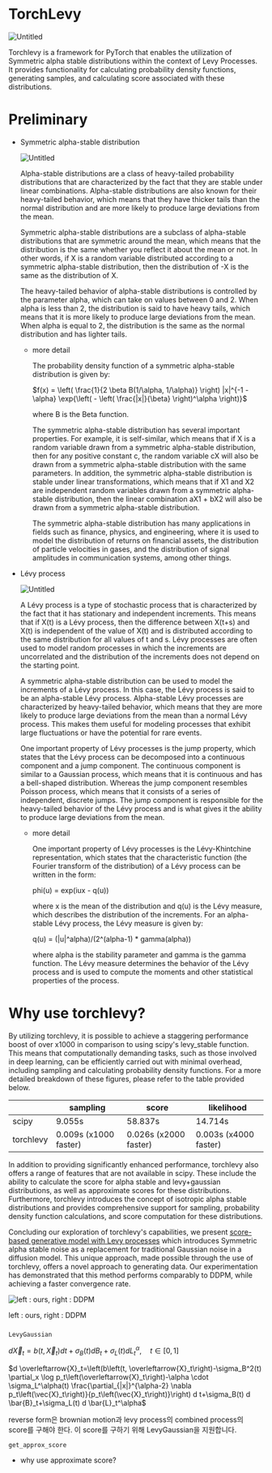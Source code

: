 # TorchLevy

![Untitled](TorchLevy%20b029a35bcb694634834ece09afe85607/Untitled.png)

Torchlevy is a framework for PyTorch that enables the utilization of Symmetric alpha stable distributions within the context of Levy Processes. It provides functionality for calculating probability density functions, generating samples, and calculating score associated with these distributions.

# Preliminary

- Symmetric alpha-stable distribution
    
    ![Untitled](TorchLevy%20b029a35bcb694634834ece09afe85607/Untitled%201.png)
    
    Alpha-stable distributions are a class of heavy-tailed probability distributions that are characterized by the fact that they are stable under linear combinations. Alpha-stable distributions are also known for their heavy-tailed behavior, which means that they have thicker tails than the normal distribution and are more likely to produce large deviations from the mean. 
    
    Symmetric alpha-stable distributions are a subclass of alpha-stable distributions that are symmetric around the mean, which means that the distribution is the same whether you reflect it about the mean or not. In other words, if X is a random variable distributed according to a symmetric alpha-stable distribution, then the distribution of -X is the same as the distribution of X.
    
    The heavy-tailed behavior of alpha-stable distributions is controlled by the parameter alpha, which can take on values between 0 and 2. When alpha is less than 2, the distribution is said to have heavy tails, which means that it is more likely to produce large deviations from the mean. When alpha is equal to 2, the distribution is the same as the normal distribution and has lighter tails.
    
    - more detail
        
        The probability density function of a symmetric alpha-stable distribution is given by:
        
        $f(x) = \left( \frac{1}{2 \beta B(1/\alpha, 1/\alpha)} \right) |x|^{-1 - \alpha} \exp{\left( - \left( \frac{|x|}{\beta} \right)^\alpha \right)}$
        
        where B is the Beta function.
        
        The symmetric alpha-stable distribution has several important properties. For example, it is self-similar, which means that if X is a random variable drawn from a symmetric alpha-stable distribution, then for any positive constant c, the random variable cX will also be drawn from a symmetric alpha-stable distribution with the same parameters. In addition, the symmetric alpha-stable distribution is stable under linear transformations, which means that if X1 and X2 are independent random variables drawn from a symmetric alpha-stable distribution, then the linear combination aX1 + bX2 will also be drawn from a symmetric alpha-stable distribution.
        
        The symmetric alpha-stable distribution has many applications in fields such as finance, physics, and engineering, where it is used to model the distribution of returns on financial assets, the distribution of particle velocities in gases, and the distribution of signal amplitudes in communication systems, among other things.
        
- Lévy process
    
    ![Untitled](TorchLevy%20b029a35bcb694634834ece09afe85607/Untitled%202.png)
    
    A Lévy process is a type of stochastic process that is characterized by the fact that it has stationary and independent increments. This means that if X(t) is a Lévy process, then the difference between X(t+s) and X(t) is independent of the value of X(t) and is distributed according to the same distribution for all values of t and s. Lévy processes are often used to model random processes in which the increments are uncorrelated and the distribution of the increments does not depend on the starting point.
    
    A symmetric alpha-stable distribution can be used to model the increments of a Lévy process. In this case, the Lévy process is said to be an alpha-stable Lévy process. Alpha-stable Lévy processes are characterized by heavy-tailed behavior, which means that they are more likely to produce large deviations from the mean than a normal Lévy process. This makes them useful for modeling processes that exhibit large fluctuations or have the potential for rare events.
    
    One important property of Lévy processes is the jump property, which states that the Lévy process can be decomposed into a continuous component and a jump component. The continuous component is similar to a Gaussian process, which means that it is continuous and has a bell-shaped distribution. Whereas the jump component resembles Poisson process, which means that it consists of a series of independent, discrete jumps. The jump component is responsible for the heavy-tailed behavior of the Lévy process and is what gives it the ability to produce large deviations from the mean.
    
    - more detail
        
        One important property of Lévy processes is the Lévy-Khintchine representation, which states that the characteristic function (the Fourier transform of the distribution) of a Lévy process can be written in the form:
        
        phi(u) = exp(iux - q(u))
        
        where x is the mean of the distribution and q(u) is the Lévy measure, which describes the distribution of the increments. For an alpha-stable Lévy process, the Lévy measure is given by:
        
        q(u) = (|u|^alpha)/(2^(alpha-1) * gamma(alpha))
        
        where alpha is the stability parameter and gamma is the gamma function. The Lévy measure determines the behavior of the Lévy process and is used to compute the moments and other statistical properties of the process.
        
    

# Why use torchlevy?

By utilizing torchlevy, it is possible to achieve a staggering performance boost of over x1000 in comparison to using scipy's levy_stable function. This means that computationally demanding tasks, such as those involved in deep learning, can be efficiently carried out with minimal overhead, including sampling and calculating probability density functions. For a more detailed breakdown of these figures, please refer to the table provided below.

|  | sampling | score | likelihood |
| --- | --- | --- | --- |
| scipy | 9.055s | 58.837s | 14.714s |
| torchlevy | 0.009s (x1000 faster) | 0.026s (x2000 faster) | 0.003s (x4000 faster) |

In addition to providing significantly enhanced performance, torchlevy also offers a range of features that are not available in scipy. These include the ability to calculate the score for alpha stable and levy+gaussian distributions, as well as approximate scores for these distributions. Furthermore, torchlevy introduces the concept of isotropic alpha stable distributions and provides comprehensive support for sampling, probability density function calculations, and score computation for these distributions.

Concluding our exploration of torchlevy's capabilities, we present [score-based generative model with Levy processes](https://openreview.net/forum?id=ErzyBArv6Ue) which introduces Symmetric alpha stable noise as a replacement for traditional Gaussian noise in a diffusion model. This unique approach, made possible through the use of torchlevy, offers a novel approach to generating data. Our experimentation has demonstrated that this method performs comparably to DDPM, while achieving a faster convergence rate.

![left : ours, right : DDPM](TorchLevy%20b029a35bcb694634834ece09afe85607/combined.gif)

left : ours, right : DDPM

### 

`LevyGaussian` 

$d \vec{X}_t=b\left(t, \vec{X}_t\right) d t+\sigma_B(t) d B_t+\sigma_L(t) d L_t^\alpha, \quad t \in[0,1]$

$d \overleftarrow{X}_t=\left(b\left(t, \overleftarrow{X}_t\right)-\sigma_B^2(t) \partial_x \log p_t\left(\overleftarrow{X}_t\right)-\alpha \cdot \sigma_L^\alpha(t) \frac{\partial_{|x|}^{\alpha-2} \nabla p_t\left(\vec{X}_t\right)}{p_t\left(\vec{X}_t\right)}\right) d t+\sigma_B(t) d \bar{B}_t+\sigma_L(t) d \bar{L}_t^\alpha$

reverse form은 brownian motion과 levy process의 combined process의 score를 구해야 한다. 이 score를 구하기 위해 LevyGaussian을 지원합니다. 

`get_approx_score` 

- why use approximate score?